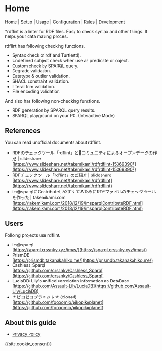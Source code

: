 # Home

[Home](index.md) |
[Setup](setup.md) |
[Usage](usage.md) |
[Configuration](config.md) |
[Rules](rules.md) |
[Development](developer.md)

*rdflint is a linter for RDF files. Easy to check syntax and other things. It helps your data making proces.

rdflint has following checking functions.
- Syntax check of rdf and Turtle(ttl).
- Undefined subject check when use as predicate or object. 
- Custom check by SPARQL query.
- Degrade validation.
- Datatype & outlier validation.
- SHACL constraint validation.
- Literal trim validation.
- File encoding validation.

And also has following non-checking functions.
- RDF generation by SPARQL query results.
- SPARQL playground on your PC. (Interactive Mode)


## References

You can read unofficial documents about rdflint.

- RDFのチェックツール「rdflint」とコミュニティによるオープンデータの作成 | slideshare  
  [https://www.slideshare.net/takemikami/rdfrdflint-153693907](https://www.slideshare.net/takemikami/rdfrdflint-153693907)
- RDFチェックツール「rdflint」のご紹介 | slideshare  
  [https://www.slideshare.net/takemikami/rdfrdflint](https://www.slideshare.net/takemikami/rdfrdflint)
- im@sparqlにContributeしやすくするためにRDFファイルのチェックツールを作った | takemikami.com  
  [https://takemikami.com/2018/12/19/imsparqlContributeRDF.html](https://takemikami.com/2018/12/19/imsparqlContributeRDF.html)

## Users

Folloing projects use rdflint.

- im@sparql  
  [https://sparql.crssnky.xyz/imas/](https://sparql.crssnky.xyz/imas/)
- PrismDB  
  [https://prismdb.takanakahiko.me/](https://prismdb.takanakahiko.me/)
- Cashless_Sparql  
  [https://github.com/crssnky/Cashless_Sparql](https://github.com/crssnky/Cashless_Sparql)
- LuciaDB: Lily's unified correlation information as DataBase
  [https://github.com/Assault-Lily/LuciaDB](https://github.com/Assault-Lily/LuciaDB)
- ☆ピコピコプラネット☆ (closed)  
  [https://github.com/foooomio/pikopikoplanet](https://github.com/foooomio/pikopikoplanet)

## About this guide

- [Privacy Policy](privacy.md)

{{site.cookie_consent}}
